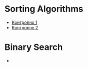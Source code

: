 # Sorting Algorithms
* [Контролно 1](https://www.hackerrank.com/contests/test-1697304732/challenges/1-6-6/submissions/code/1387714921)
* [Контролно 2](https://www.hackerrank.com/contests/sda-2020-2021-test1/challenges/1-257/submissions/code/1387715273)

# Binary Search
* 
